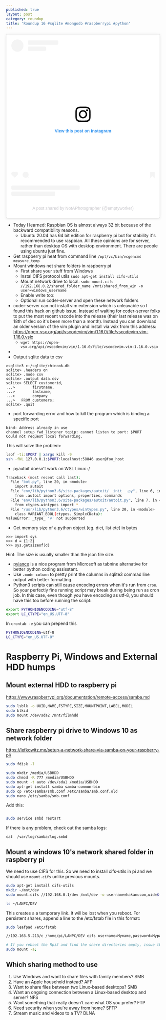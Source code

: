 ```yaml
---
published: true
layout: post
category: roundup
title: 'Roundup 16 #sqlite #mongodb #raspberrypi #python'
---
```


<blockquote class="instagram-media" data-instgrm-captioned data-instgrm-permalink="https://www.instagram.com/p/CG3jt6zn4DR/?utm_source=ig_embed&amp;utm_campaign=loading" data-instgrm-version="13" style=" background:#FFF; border:0; border-radius:3px; box-shadow:0 0 1px 0 rgba(0,0,0,0.5),0 1px 10px 0 rgba(0,0,0,0.15); margin: 1px; max-width:540px; min-width:326px; padding:0; width:99.375%; width:-webkit-calc(100% - 2px); width:calc(100% - 2px);"><div style="padding:16px;"> <a href="https://www.instagram.com/p/CG3jt6zn4DR/?utm_source=ig_embed&amp;utm_campaign=loading" style=" background:#FFFFFF; line-height:0; padding:0 0; text-align:center; text-decoration:none; width:100%;" target="_blank"> <div style=" display: flex; flex-direction: row; align-items: center;"> <div style="background-color: #F4F4F4; border-radius: 50%; flex-grow: 0; height: 40px; margin-right: 14px; width: 40px;"></div> <div style="display: flex; flex-direction: column; flex-grow: 1; justify-content: center;"> <div style=" background-color: #F4F4F4; border-radius: 4px; flex-grow: 0; height: 14px; margin-bottom: 6px; width: 100px;"></div> <div style=" background-color: #F4F4F4; border-radius: 4px; flex-grow: 0; height: 14px; width: 60px;"></div></div></div><div style="padding: 19% 0;"></div> <div style="display:block; height:50px; margin:0 auto 12px; width:50px;"><svg width="50px" height="50px" viewBox="0 0 60 60" version="1.1" xmlns="https://www.w3.org/2000/svg" xmlns:xlink="https://www.w3.org/1999/xlink"><g stroke="none" stroke-width="1" fill="none" fill-rule="evenodd"><g transform="translate(-511.000000, -20.000000)" fill="#000000"><g><path d="M556.869,30.41 C554.814,30.41 553.148,32.076 553.148,34.131 C553.148,36.186 554.814,37.852 556.869,37.852 C558.924,37.852 560.59,36.186 560.59,34.131 C560.59,32.076 558.924,30.41 556.869,30.41 M541,60.657 C535.114,60.657 530.342,55.887 530.342,50 C530.342,44.114 535.114,39.342 541,39.342 C546.887,39.342 551.658,44.114 551.658,50 C551.658,55.887 546.887,60.657 541,60.657 M541,33.886 C532.1,33.886 524.886,41.1 524.886,50 C524.886,58.899 532.1,66.113 541,66.113 C549.9,66.113 557.115,58.899 557.115,50 C557.115,41.1 549.9,33.886 541,33.886 M565.378,62.101 C565.244,65.022 564.756,66.606 564.346,67.663 C563.803,69.06 563.154,70.057 562.106,71.106 C561.058,72.155 560.06,72.803 558.662,73.347 C557.607,73.757 556.021,74.244 553.102,74.378 C549.944,74.521 548.997,74.552 541,74.552 C533.003,74.552 532.056,74.521 528.898,74.378 C525.979,74.244 524.393,73.757 523.338,73.347 C521.94,72.803 520.942,72.155 519.894,71.106 C518.846,70.057 518.197,69.06 517.654,67.663 C517.244,66.606 516.755,65.022 516.623,62.101 C516.479,58.943 516.448,57.996 516.448,50 C516.448,42.003 516.479,41.056 516.623,37.899 C516.755,34.978 517.244,33.391 517.654,32.338 C518.197,30.938 518.846,29.942 519.894,28.894 C520.942,27.846 521.94,27.196 523.338,26.654 C524.393,26.244 525.979,25.756 528.898,25.623 C532.057,25.479 533.004,25.448 541,25.448 C548.997,25.448 549.943,25.479 553.102,25.623 C556.021,25.756 557.607,26.244 558.662,26.654 C560.06,27.196 561.058,27.846 562.106,28.894 C563.154,29.942 563.803,30.938 564.346,32.338 C564.756,33.391 565.244,34.978 565.378,37.899 C565.522,41.056 565.552,42.003 565.552,50 C565.552,57.996 565.522,58.943 565.378,62.101 M570.82,37.631 C570.674,34.438 570.167,32.258 569.425,30.349 C568.659,28.377 567.633,26.702 565.965,25.035 C564.297,23.368 562.623,22.342 560.652,21.575 C558.743,20.834 556.562,20.326 553.369,20.18 C550.169,20.033 549.148,20 541,20 C532.853,20 531.831,20.033 528.631,20.18 C525.438,20.326 523.257,20.834 521.349,21.575 C519.376,22.342 517.703,23.368 516.035,25.035 C514.368,26.702 513.342,28.377 512.574,30.349 C511.834,32.258 511.326,34.438 511.181,37.631 C511.035,40.831 511,41.851 511,50 C511,58.147 511.035,59.17 511.181,62.369 C511.326,65.562 511.834,67.743 512.574,69.651 C513.342,71.625 514.368,73.296 516.035,74.965 C517.703,76.634 519.376,77.658 521.349,78.425 C523.257,79.167 525.438,79.673 528.631,79.82 C531.831,79.965 532.853,80.001 541,80.001 C549.148,80.001 550.169,79.965 553.369,79.82 C556.562,79.673 558.743,79.167 560.652,78.425 C562.623,77.658 564.297,76.634 565.965,74.965 C567.633,73.296 568.659,71.625 569.425,69.651 C570.167,67.743 570.674,65.562 570.82,62.369 C570.966,59.17 571,58.147 571,50 C571,41.851 570.966,40.831 570.82,37.631"></path></g></g></g></svg></div><div style="padding-top: 8px;"> <div style=" color:#3897f0; font-family:Arial,sans-serif; font-size:14px; font-style:normal; font-weight:550; line-height:18px;"> View this post on Instagram</div></div><div style="padding: 12.5% 0;"></div> <div style="display: flex; flex-direction: row; margin-bottom: 14px; align-items: center;"><div> <div style="background-color: #F4F4F4; border-radius: 50%; height: 12.5px; width: 12.5px; transform: translateX(0px) translateY(7px);"></div> <div style="background-color: #F4F4F4; height: 12.5px; transform: rotate(-45deg) translateX(3px) translateY(1px); width: 12.5px; flex-grow: 0; margin-right: 14px; margin-left: 2px;"></div> <div style="background-color: #F4F4F4; border-radius: 50%; height: 12.5px; width: 12.5px; transform: translateX(9px) translateY(-18px);"></div></div><div style="margin-left: 8px;"> <div style=" background-color: #F4F4F4; border-radius: 50%; flex-grow: 0; height: 20px; width: 20px;"></div> <div style=" width: 0; height: 0; border-top: 2px solid transparent; border-left: 6px solid #f4f4f4; border-bottom: 2px solid transparent; transform: translateX(16px) translateY(-4px) rotate(30deg)"></div></div><div style="margin-left: auto;"> <div style=" width: 0px; border-top: 8px solid #F4F4F4; border-right: 8px solid transparent; transform: translateY(16px);"></div> <div style=" background-color: #F4F4F4; flex-grow: 0; height: 12px; width: 16px; transform: translateY(-4px);"></div> <div style=" width: 0; height: 0; border-top: 8px solid #F4F4F4; border-left: 8px solid transparent; transform: translateY(-4px) translateX(8px);"></div></div></div> <div style="display: flex; flex-direction: column; flex-grow: 1; justify-content: center; margin-bottom: 24px;"> <div style=" background-color: #F4F4F4; border-radius: 4px; flex-grow: 0; height: 14px; margin-bottom: 6px; width: 224px;"></div> <div style=" background-color: #F4F4F4; border-radius: 4px; flex-grow: 0; height: 14px; width: 144px;"></div></div></a><p style=" color:#c9c8cd; font-family:Arial,sans-serif; font-size:14px; line-height:17px; margin-bottom:0; margin-top:8px; overflow:hidden; padding:8px 0 7px; text-align:center; text-overflow:ellipsis; white-space:nowrap;"><a href="https://www.instagram.com/p/CG3jt6zn4DR/?utm_source=ig_embed&amp;utm_campaign=loading" style=" color:#c9c8cd; font-family:Arial,sans-serif; font-size:14px; font-style:normal; font-weight:normal; line-height:17px; text-decoration:none;" target="_blank">A post shared by NotAPhotographer (@emptyworker)</a></p></div></blockquote> <script async src="//www.instagram.com/embed.js"></script>

* Today I learned: Raspbian OS is almost always 32 bit because of the backward compatibility reasons.
	* Ubuntu 20.04 has 64 bit edition for raspberry pi but for stability it's recommended to use raspbian. All these opinions are for server, rather than desktop OS with desktop environment. There are people using ubuntu just fine.
* Get raspberry pi heat from command line `/opt/vc/bin/vcgencmd measure_temp`
* Mount windows net share folders in raspberry pi
	* First share your stuff from Windows
	* Instal CIFS protocol utils `sudo apt-get install cifs-utils`
	* Mount network drive to local: `sudo mount.cifs //192.168.0.2/shared_folder_name /mnt/shared_from_win -o user=windows_username`
	* Enable write too: 
    * Optional run coder-server and open these network folders.
* coder-server can not install vim extension which is unleavable so I found this hack on github issue. Instead of waiting for coder-server folks to put the most recent vscode into the release (their last release was on 18th of dec so it's been more than a month). Instead you can download an older version of the vim plugin and install via vsix from this address: https://open-vsx.org/api/vscodevim/vim/1.16.0/file/vscodevim.vim-1.16.0.vsix
	* `wget https://open-vsx.org/api/vscodevim/vim/1.16.0/file/vscodevim.vim-1.16.0.vsix`
* 
* Output sqlite data to csv
```
>sqlite3 c:/sqlite/chinook.db
sqlite> .headers on
sqlite> .mode csv
sqlite> .output data.csv
sqlite> SELECT customerid,
...>        firstname,
...>        lastname,
...>        company
...>   FROM customers;
sqlite> .quit
```

* port forwarding error and how to kill the program which is binding a specific port
```
bind: Address already in use
channel_setup_fwd_listener_tcpip: cannot listen to port: $PORT
Could not request local forwarding.
```

This will solve the problem:

```bash
lsof -ti:$PORT | xargs kill -9
ssh -fNL 127.0.0.1:$PORT:localhost:58846 user@foo_host
```

* pyautoit doesn't work on WSL Linux :/

```bash
Traceback (most recent call last):
  File "bot.py", line 20, in <module>
    import autoit
  File "env/lib/python3.6/site-packages/autoit/__init__.py", line 6, in <module>
    from .autoit import options, properties, commands
  File "env/lib/python3.6/site-packages/autoit/autoit.py", line 7, in <module>
    from ctypes.wintypes import *
  File "/usr/lib/python3.6/ctypes/wintypes.py", line 20, in <module>
    class VARIANT_BOOL(ctypes._SimpleCData):
ValueError: _type_ 'v' not supported
```

* Get memory size of a python object (eg. dict, list etc) in bytes
```
>>> import sys
>>> d = {1:2}
>>> sys.getsizeof(d)
```

Hint: The size is usually smaller than the json file size.

* [pylance]() is a nice program from Microsoft as tabnine alternative for better python coding assisstant.
* Use `.mode column` to pretty print the columns in sqlite3 commad line output with better formatting.
* Python3 scripts can still cause encoding errors when it's run from `cron`. So your perfectly fine running script may break during being run as cron job. In this case, even though you have encoding as utf-8, you should have this too before running the script:
```bash
export PYTHONIOENCODING="utf-8"
export LC_CTYPE="en_US.UTF-8"
```

In `crontab -e` you can prepend this
```bash
PYTHONIOENCODING=utf-8
LC_CTYPE="en_US.UTF-8"
```

# Raspberry Pi, Windows and External HDD humps

## Mount external HDD to raspberry pi

https://www.raspberrypi.org/documentation/remote-access/samba.md

```bash
sudo lsblk -o UUID,NAME,FSTYPE,SIZE,MOUNTPOINT,LABEL,MODEL
sudo blkid
sudo mount /dev/sda2 /mnt/filmhdd

```

## Share raspberry pi drive to Windows 10 as network folder

https://lefkowitz.me/setup-a-network-share-via-samba-on-your-raspberry-pi/

```bash
sudo fdisk -l

sudo mkdir /media/USBHDD
sudo chmod -R 777 /media/USBHDD
sudo mount -t auto /dev/sda1 /media/USBHDD
sudo apt-get install samba samba-common-bin
sudo cp /etc/samba/smb.conf /etc/samba/smb.conf.old
sudo nano /etc/samba/smb.conf
```

Add this:
```

```

```bash
sudo service smbd restart
```

If there is any problem, check out the samba logs:

```
cat  /var/log/samba/log.smbd
```

## Mount a windows 10's network shared folder in raspberry pi

We need to use CIFS for this. So we need to install cifs-utils in pi and we should use `mount.cifs` unlike previous mounts.

```bash
sudo apt-get install cifs-utils
mkdir ~/mnt/dev
sudo mount.cifs //192.168.0.1/dev /mnt/dev -o username=hakanucom,uid=$(id -u),gid=$(id -g),sec=ntlmv2

ls ~/LANPC/DEV
```

This creates a a temporary link. It will be lost when you reboot. For persistent shares, append a line to the /etc/fstab file in this format:

```bash
sudo leafpad /etc/fstab

//192.168.5.213/c /home/pi/LANPC/DEV cifs username=Myname,password=Mypassword,iocharset-utf8,sec=ntlm 0 0

# If you reboot the Rpi3 and find the share directories empty, issue this command:
sudo mount -a;
```

## Which sharing method to use

1. Use Windows and want to share files with family members? SMB
1. Have an Apple household instead? AFP
1. Want to share files between two Linux-based desktops? SMB
1. Want an ongoing connection between a Linux-based desktop and server? NFS
1. Want something that really doesn't care what OS you prefer? FTP
1. Need security when you're away from home? SFTP
1. Stream music and videos to a TV? DLNA
